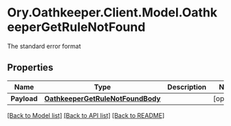 # Ory.Oathkeeper.Client.Model.OathkeeperGetRuleNotFound
The standard error format
## Properties

Name | Type | Description | Notes
------------ | ------------- | ------------- | -------------
**Payload** | [**OathkeeperGetRuleNotFoundBody**](OathkeeperGetRuleNotFoundBody.md) |  | [optional] 

[[Back to Model list]](../README.md#documentation-for-models) [[Back to API list]](../README.md#documentation-for-api-endpoints) [[Back to README]](../README.md)

